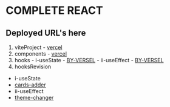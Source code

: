 # COMPLETE REACT
## Deployed URL's here

1. viteProject
          - [vercel]()
1. components
          - [vercel](https://react-henna-six.vercel.app/)
1. hooks
          - i-useState 
          - [BY-VERSEL](https://react-01-usestate.vercel.app/)
          - ii-useEffect 
          - [BY-VERSEL](https://react-weatherapp-lime.vercel.app/)
1. hooksRevision
- i-useState
- [cards-adder](https://cards-adder.vercel.app/)
- ii-useEffect
- [theme-changer]((https://theme-changer-gamma.vercel.app/))
